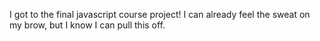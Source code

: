 I got to the final javascript course project! I can already feel the sweat on my brow, but I know I can pull this off. 
